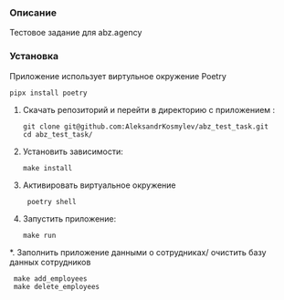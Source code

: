 ### Описание
Тестовое задание для abz.agency

### Установка
Приложение использует  виртульное окружение Poetry
```
pipx install poetry
```

1. Скачать репозиторий и перейти в директорию с приложением :
    ```
   git clone git@github.com:AleksandrKosmylev/abz_test_task.git
   cd abz_test_task/
    ```
2. Установить зависимости: 
    ```
    make install
    ```
3. Активировать виртуальное окружение
   ```
    poetry shell
   ```
4. Запустить приложение:
   ```
   make run 
   ```
*. Заполнить приложение данными о сотрудниках/
   очистить базу данных сотрудников 

   ```
    make add_employees
    make delete_employees
   ```